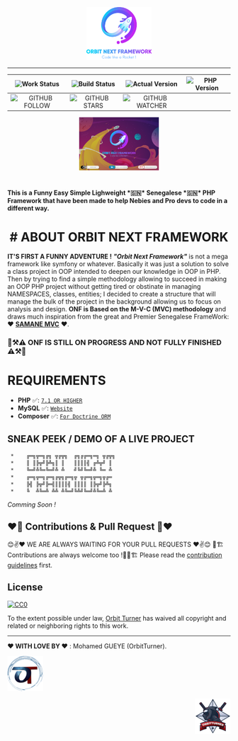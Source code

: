 
<p align="center">
  <a href="https://github.com/orbitturner/orbitnextframework"><img src="public/img/ORBIT_NEXT_FRAMEWORK_FULL_LOGO_2020.png" alt="Orbit Next Framework" height="120" /></a>
</p>

________

| ![Work Status](https://img.shields.io/static/v1?label=WORK&message=In%20Progress&color=orange&style=for-the-badge) | ![Build Status](https://img.shields.io/endpoint?url=https://raw.githubusercontent.com/orbitturner/orbitnextframework/master/buildstatus.json&label=on%20progress&style=for-the-badge&logo=apache-rocketmq&logoColor=green) | ![Actual Version](https://img.shields.io/static/v1?label=Orbit%20Next%20Framework&message=v1.0.1&color=blue&style=for-the-badge&logo=Github) | ![PHP Version](https://img.shields.io/static/v1?label=PHP%20VERSION&message=@latest&color=blue&style=for-the-badge&logo=php) |
|:-:|:-:|:-:|:-:|
| ![GITHUB FOLLOW](https://img.shields.io/github/followers/orbitturner?style=social) | ![GITHUB STARS](https://img.shields.io/github/stars/orbitturner/orbitnextframework?style=social) | ![GITHUB WATCHER](https://img.shields.io/github/watchers/orbitturner/orbitnextframework?style=social) |  |



<p align="center">
<a href="https://github.com/orbitturner/orbitnextframework"><img src="public/img/ONF_BG_V1_RESIZED.png" alt="Orbit Next Framework" height="120" /></a>
</p>

#

<p>
<strong>This is a Funny Easy Simple Lighweight *🇸🇳* Senegalese *🇸🇳* PHP Framework that have been made to help Nebies and Pro devs to code in a different way.</strong>
</p>

<h1 align="center"># ABOUT ORBIT NEXT FRAMEWORK</h1>

**IT'S FIRST A FUNNY ADVENTURE !**
***"Orbit Next Framework"*** is not a mega framework like symfony or whatever.
Basically it was just a solution to solve a class project in OOP intended to deepen our knowledge in OOP in PHP.
Then by trying to find a simple methodology allowing to succeed in making an OOP PHP project without getting tired or obstinate in managing NAMESPACES, classes, entities; I decided to create a structure that will manage the bulk of the project in the background allowing us to focus on analysis and design.
**ONF is Based on the M-V-C (MVC) methodology** and draws much inspiration from the great and Premier Senegalese FrameWork: ❤ [**SAMANE MVC**](https://github.com/ngorseckframework/samanemvc) ❤.

### 🚧⚒⚠ ONF IS STILL ON PROGRESS AND NOT FULLY FINISHED ⚠⚒🚧


# REQUIREMENTS
- **PHP**       ✅: [`7.1 OR HIGHER`](https://www.php.net/)
- **MySQL**     ✅: [`Website`](https://www.mysql.com/fr/)
- **Composer**  ✅: [`For Doctrine ORM`](https://getcomposer.org/)


## SNEAK PEEK / DEMO OF A LIVE PROJECT
```
 *    ╔═╗╦═╗╔╗ ╦╔╦╗  ╔╗╔╔═╗═╗ ╦╔╦╗  
 *    ║ ║╠╦╝╠╩╗║ ║   ║║║║╣ ╔╩╦╝ ║   
 *    ╚═╝╩╚═╚═╝╩ ╩   ╝╚╝╚═╝╩ ╚═ ╩   
 *    ╔═╗╦═╗╔═╗╔╦╗╔═╗╦ ╦╔═╗╦═╗╦╔═   
 *    ╠╣ ╠╦╝╠═╣║║║║╣ ║║║║ ║╠╦╝╠╩╗   
 *    ╚  ╩╚═╩ ╩╩ ╩╚═╝╚╩╝╚═╝╩╚═╩ ╩   
```
*Comming Soon !*



## ❤🚀 Contributions & Pull Request 🚀❤
😊✌❤ WE ARE ALWAYS WAITING FOR YOUR PULL REQUESTS ❤✌😊
💠🏗 Contributions are always welcome too !🌌💠🏗
Please read the [contribution guidelines](public/assets/contributing.md) first.

## License

[![CC0](https://licensebuttons.net/p/zero/1.0/88x31.png)](https://creativecommons.org/publicdomain/zero/1.0/)

To the extent possible under law, [Orbit Turner](http://orbitturner.yj.fr) has waived all copyright and related or neighboring rights to this work.


______________________________________________________
**❤ WITH LOVE BY ❤** : Mohamed GUEYE (OrbitTurner).

![Image of OT](https://github.com/orbitturner/challenger/blob/master/images/orbitturner1.png?raw=true)

<img src="https://github.com/orbitturner/challenger/blob/master/images/OrbitTurner_Gaming_GitHubBadge.png?raw=true" align="right" />